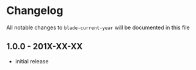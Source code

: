 # Changelog

All notable changes to `blade-current-year` will be documented in this file

## 1.0.0 - 201X-XX-XX

- initial release
